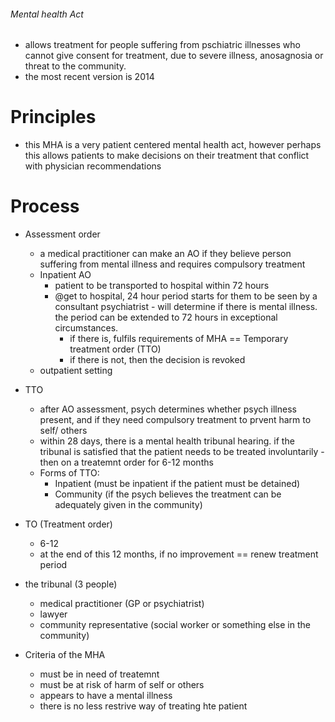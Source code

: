 ###### Mental health Act
- allows treatment for people suffering from pschiatric illnesses who cannot give consent for treatment, due to severe illness, anosagnosia or threat to the community. 
- the most recent version is 2014

# Principles
- this MHA is a very patient centered mental health act, however perhaps this allows patients to make decisions on their treatment that conflict with physician recommendations


# Process
- Assessment order
    + a medical practitioner can make an AO if they believe person suffering from mental illness and requires compulsory treatment
    + Inpatient AO
        * patient to be transported to hospital within 72 hours
        * @get to hospital, 24 hour period starts for them to be seen by a consultant psychiatrist - will determine if there is mental illness. the period can be extended to 72 hours in exceptional circumstances. 
            - if there is, fulfils requirements of MHA == Temporary treatment order (TTO)
            - if there is not, then the decision is revoked
    + outpatient setting
- TTO
    + after AO assessment, psych determines whether psych illness present, and if they need compulsory treatment to prvent harm to self/ others
    + within 28 days, there is a mental health tribunal hearing. if the tribunal is satisfied that the patient needs to be treated involuntarily - then on a treatemnt order for 6-12 months
    + Forms of TTO:
        * Inpatient (must be inpatient if the patient must be detained)
        * Community (if the psych believes the treatment can be adequately given in the community)
- TO (Treatment order)
    + 6-12 
    + at the end of this 12 months, if no improvement == renew treatment period
- the tribunal (3 people)
    + medical practitioner (GP or psychiatrist)
    + lawyer
    + community representative (social worker or something else in the community)
    

- Criteria of the MHA
    + must be in need of treatemnt
    + must be at risk of harm of self or others
    + appears to have a mental illness
    + there is no less restrive way of treating hte patient